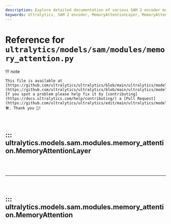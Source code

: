```yaml
---
description: Explore detailed documentation of various SAM 2 encoder modules such as MemoryAttentionLayer, MemoryAttention, available in Ultralytics' repository.
keywords: Ultralytics, SAM 2 encoder, MemoryAttentionLayer, MemoryAttention
---
```


# Reference for `ultralytics/models/sam/modules/memory_attention.py`

!!! note

    This file is available at [https://github.com/ultralytics/ultralytics/blob/main/ultralytics/models/sam/modules/memory_attention.py](https://github.com/ultralytics/ultralytics/blob/main/ultralytics/models/sam/modules/memory_attention.py). If you spot a problem please help fix it by [contributing](https://docs.ultralytics.com/help/contributing/) a [Pull Request](https://github.com/ultralytics/ultralytics/edit/main/ultralytics/models/sam/modules/memory_attention.py) 🛠️. Thank you 🙏!

<br>

## ::: ultralytics.models.sam.modules.memory_attention.MemoryAttentionLayer

<br><br><hr><br>

## ::: ultralytics.models.sam.modules.memory_attention.MemoryAttention

<br><br>
